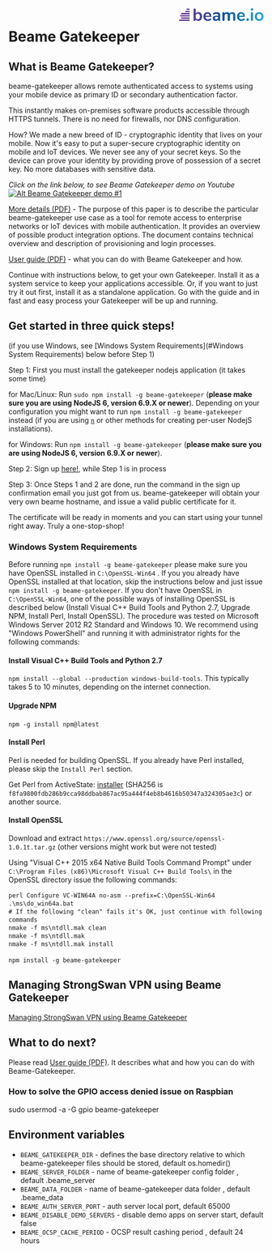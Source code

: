 <img align="right" src="img/beame.png">

# Beame Gatekeeper

## What is Beame Gatekeeper?

beame-gatekeeper allows remote authenticated access to systems using your mobile device as primary ID or secondary authentication factor.

This instantly makes on-premises software products accessible through HTTPS tunnels. There is no need for firewalls, nor DNS configuration.

How? We made a new breed of ID - cryptographic identity that lives on your mobile. Now it's easy to put a super-secure cryptographic identity on mobile and IoT devices. We never see any of your secret keys. So the device can prove your identity by providing prove of possession of a secret key. No more databases with sensitive data.

_Click on the link below, to see Beame Gatekeeper demo on Youtube_  
[![Alt Beame Gatekeeper demo #1](https://github.com/beameio/beame-gatekeeper/blob/dev/img/GKdemo.png)](https://youtu.be/i1j1E4vMyS0)

[More details (PDF)](doc/beame-gatekeeper.pdf) - The purpose of this paper is to describe the particular beame-gatekeeper use case as a tool for remote access to enterprise networks or IoT devices with mobile authentication. It provides an overview of possible product integration options. The document contains technical overview and description of provisioning and login processes.

[User guide (PDF)](https://www.beame.io/pdf/Beame+Gatekeeper+Technical+Presentation.pdf) - what you can do with Beame Gatekeeper and how.  

Continue with instructions below, to get your own Gatekeeper. Install it as a system service to keep your applications accessible. Or, if you want to just try it out first, install it as a standalone application. Go with the guide and in fast and easy process your Gatekeeper will be up and running.  

## Get started in three quick steps!
(if you use Windows, see [Windows System Requirements](#Windows System Requirements) below before Step 1)

Step 1:
First you must install the gatekeeper nodejs application (it takes some time)

for Mac/Linux: Run `sudo npm install -g beame-gatekeeper` (**please make sure you are using NodeJS 6, version 6.9.X or newer**). Depending on your configuration you might want to run `npm install -g beame-gatekeeper` instead (if you are using [`n`](https://github.com/tj/n) or other methods for creating per-user NodejS installations).

for Windows: Run `npm install -g beame-gatekeeper` (**please make sure you are using NodeJS 6, version 6.9.X or newer**).

Step 2: 
Sign up [here!](https://ypxf72akb6onjvrq.ohkv8odznwh5jpwm.v1.p.beameio.net/gatekeeper), while Step 1 is in process

Step 3: 
Once Steps 1 and 2 are done, run the command in the sign up confirmation email you just got from us. beame-gatekeeper will obtain your very own beame hostname, and issue a valid public certificate for it.

The certificate will be ready in moments and you can start using your tunnel right away. Truly a one-stop-shop!

### Windows System Requirements <a name="Windows System Requirements"></a>

Before running `npm install -g beame-gatekeeper` please make sure you have OpenSSL installed in `C:\OpenSSL-Win64` . If you you already have OpenSSL installed at that location, skip the instructions below and just issue `npm install -g beame-gatekeeper`. If you don't have OpenSSL in `C:\OpenSSL-Win64`, one of the possible ways of installing OpenSSL is described below (Install Visual C++ Build Tools and Python 2.7, Upgrade NPM, Install Perl, Install OpenSSL). The procedure was tested on Microsoft Windows Server 2012 R2 Standard and Windows 10. We recommend using "Windows PowerShell" and running it with administrator rights for the following commands:

#### Install Visual C++ Build Tools and Python 2.7

`npm install --global --production windows-build-tools`. This typically takes 5 to 10 minutes, depending on the internet connection.

#### Upgrade NPM

`npm -g install npm@latest`

#### Install Perl

Perl is needed for building OpenSSL. If you already have Perl installed, please skip the `Install Perl` section.

Get Perl from ActiveState: [installer](https://downloads.activestate.com/ActivePerl/releases/5.24.0.2401/ActivePerl-5.24.0.2401-MSWin32-x64-401627.exe) (SHA256 is `f8fa9800fdb286b9cca98ddbab867ac95a444f4eb8b4616b50347a324305ae3c`)
or another source.

#### Install OpenSSL

Download and extract `https://www.openssl.org/source/openssl-1.0.1t.tar.gz` (other versions might work but were not tested)

Using "Visual C++ 2015 x64 Native Build Tools Command Prompt" under `C:\Program Files (x86)\Microsoft Visual C++ Build Tools\` in the OpenSSL directory issue the following commands:

    perl Configure VC-WIN64A no-asm --prefix=C:\OpenSSL-Win64
    .\ms\do_win64a.bat
	# If the following "clean" fails it's OK, just continue with following commands
    nmake -f ms\ntdll.mak clean
    nmake -f ms\ntdll.mak
    nmake -f ms\ntdll.mak install

    npm install -g beame-gatekeeper

## Managing StrongSwan VPN using Beame Gatekeeper

[Managing StrongSwan VPN using Beame Gatekeeper](doc/strongswan.md)

## What to do next?

Please read [User guide (PDF)](https://www.beame.io/pdf/Beame+Gatekeeper+Technical+Presentation.pdf). It describes what and how you can do with Beame-Gatekeeper.

### How to solve the GPIO access denied issue on Raspbian 

sudo usermod -a -G gpio beame-gatekeeper


## Environment variables

* `BEAME_GATEKEEPER_DIR` -  defines the base directory relative to which beame-gatekeeper files should be stored, default os.homedir() 
* `BEAME_SERVER_FOLDER`  - name of beame-gatekeeper config folder , default .beame_server
* `BEAME_DATA_FOLDER`  - name of beame-gatekeeper data folder , default .beame_data
* `BEAME_AUTH_SERVER_PORT` - auth server local port, default 65000
* `BEAME_DISABLE_DEMO_SERVERS` - disable demo apps on server start, default false
* `BEAME_OCSP_CACHE_PERIOD` - OCSP result cashing period , default 24 hours

